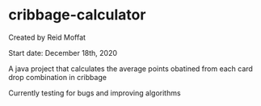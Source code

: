 # cribbage-calculator
Created by Reid Moffat

Start date: December 18th, 2020

A java project that calculates the average points obatined from each card drop combination in cribbage

Currently testing for bugs and improving algorithms
